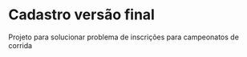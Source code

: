 # Cadastro versão final
Projeto para solucionar problema de inscrições para campeonatos de corrida 
